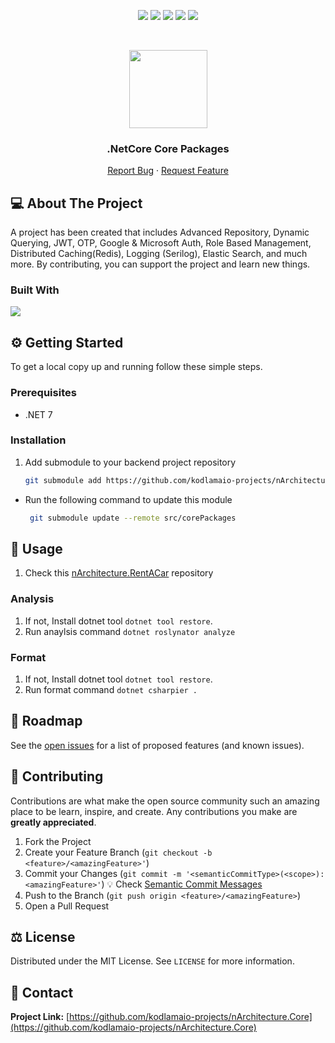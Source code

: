 <p align="center">
  <a href="https://github.com/kodlamaio-projects/nArchitecture.Core/graphs/contributors"><img src="https://img.shields.io/github/contributors/kodlamaio-projects/nArchitecture.Core.svg?style=for-the-badge"></a>
  <a href="https://github.com/kodlamaio-projects/nArchitecture.Core/network/members"><img src="https://img.shields.io/github/forks/kodlamaio-projects/nArchitecture.Core.svg?style=for-the-badge"></a>
  <a href="https://github.com/kodlamaio-projects/nArchitecture.Core/stargazers"><img src="https://img.shields.io/github/stars/kodlamaio-projects/nArchitecture.Core.svg?style=for-the-badge"></a>
  <a href="https://github.com/kodlamaio-projects/nArchitecture.Core/issues"><img src="https://img.shields.io/github/issues/kodlamaio-projects/nArchitecture.Core.svg?style=for-the-badge"></a>
  <a href="https://github.com/kodlamaio-projects/nArchitecture.Core/blob/master/LICENSE"><img src="https://img.shields.io/github/license/kodlamaio-projects/nArchitecture.Core.svg?style=for-the-badge"></a>
</p><br />

<p align="center">
  <a href="https://github.com/kodlamaio-projects/nArchitecture.Core"><img src="https://user-images.githubusercontent.com/53148314/194872467-827dc967-acee-4bca-88a2-59ed5695bebf.png" height="125"></a>
  <h3 align="center">.NetCore Core Packages
</h3>
  <p align="center">
    <!-- PROJECT_DESCRIPTION -->
    <!-- <br />
    <a href="https://github.com/kodlamaio-projects/nArchitecture.Core"><strong>Explore the docs »</strong></a>
    <br /> -->
    <!-- <br />
    <a href="https://github.com/kodlamaio-projects/nArchitecture.Core">View Demo</a>
    · -->
    <a href="https://github.com/kodlamaio-projects/nArchitecture.Core/issues">Report Bug</a>
    ·
    <a href="https://github.com/kodlamaio-projects/nArchitecture.Core/issues">Request Feature</a>
  </p>
</p>

## 💻 About The Project

A project has been created that includes Advanced Repository, Dynamic Querying, JWT, OTP, Google & Microsoft Auth, Role Based Management, Distributed Caching(Redis), Logging (Serilog), Elastic Search, and much more. By contributing, you can support the project and learn new things.

### Built With

[![](https://img.shields.io/badge/.NET%20Core-512BD4?style=for-the-badge&logo=dotnet&logoColor=white)](https://learn.microsoft.com/tr-tr/dotnet/welcome)

## ⚙️ Getting Started

To get a local copy up and running follow these simple steps.

### Prerequisites

- .NET 7

### Installation

1. Add submodule to your backend project repository
   ```sh
   git submodule add https://github.com/kodlamaio-projects/nArchitecture.Core.git src/corePackages
   ```

- Run the following command to update this module
  ```sh
   git submodule update --remote src/corePackages
   ```

## 🚀 Usage

1. Check this [nArchitecture.RentACar](https://github.com/kodlamaio-projects/nArchitecture.Core) repository

### Analysis

1. If not, Install dotnet tool `dotnet tool restore`.
2. Run anaylsis command `dotnet roslynator analyze`

### Format

1. If not, Install dotnet tool `dotnet tool restore`.
2. Run format command `dotnet csharpier .`

## 🚧 Roadmap

See the [open issues](https://github.com/kodlamaio-projects/nArchitecture.Core/issues) for a list of proposed features (and known issues).

## 🤝 Contributing

Contributions are what make the open source community such an amazing place to be learn, inspire, and create. Any contributions you make are **greatly appreciated**.

1. Fork the Project
2. Create your Feature Branch (`git checkout -b <feature>/<amazingFeature>'`)
3. Commit your Changes (`git commit -m '<semanticCommitType>(<scope>): <amazingFeature>'`)
   💡 Check [Semantic Commit Messages](./docs/Semantic%20Commit%20Messages.md)
4. Push to the Branch (`git push origin <feature>/<amazingFeature>`)
5. Open a Pull Request

## ⚖️ License

Distributed under the MIT License. See `LICENSE` for more information.

## 📧 Contact

**Project Link:** [https://github.com/kodlamaio-projects/nArchitecture.Core](https://github.com/kodlamaio-projects/nArchitecture.Core)

<!-- ## 🙏 Acknowledgements
- []() -->

<!-- readme template author: https://github.com/ahmet-cetinkaya -->
